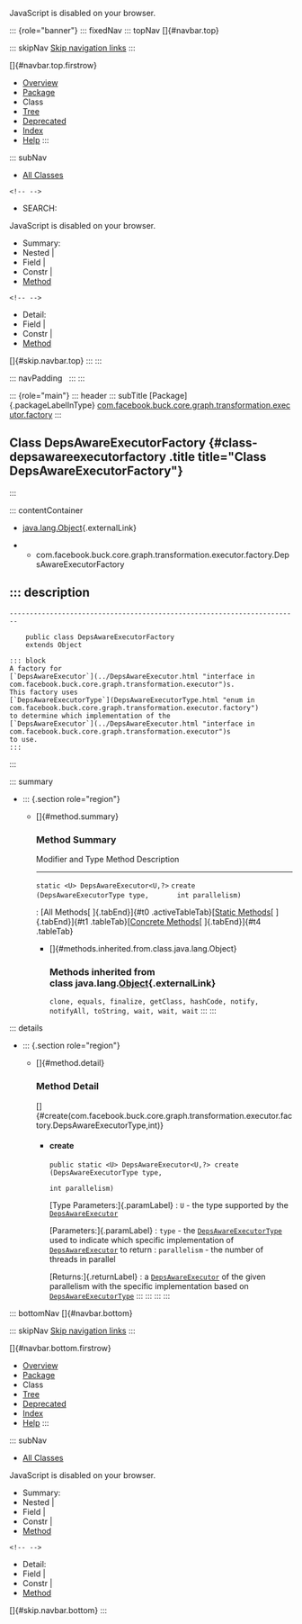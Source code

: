 <div>

JavaScript is disabled on your browser.

</div>

::: {role="banner"}
::: fixedNav
::: topNav
[]{#navbar.top}

::: skipNav
[Skip navigation links](#skip.navbar.top "Skip navigation links")
:::

[]{#navbar.top.firstrow}

-   [Overview](../../../../../../../../index.html)
-   [Package](package-summary.html)
-   Class
-   [Tree](package-tree.html)
-   [Deprecated](../../../../../../../../deprecated-list.html)
-   [Index](../../../../../../../../index-all.html)
-   [Help](../../../../../../../../help-doc.html)
:::

::: subNav
-   [All Classes](../../../../../../../../allclasses.html)

```{=html}
<!-- -->
```
-   SEARCH:

<div>

<div>

JavaScript is disabled on your browser.

</div>

</div>

<div>

-   Summary: 
-   Nested \| 
-   Field \| 
-   Constr \| 
-   [Method](#method.summary)

```{=html}
<!-- -->
```
-   Detail: 
-   Field \| 
-   Constr \| 
-   [Method](#method.detail)

</div>

[]{#skip.navbar.top}
:::
:::

::: navPadding
 
:::
:::

::: {role="main"}
::: header
::: subTitle
[Package]{.packageLabelInType} [com.facebook.buck.core.graph.transformation.executor.factory](package-summary.html)
:::

## Class DepsAwareExecutorFactory {#class-depsawareexecutorfactory .title title="Class DepsAwareExecutorFactory"}
:::

::: contentContainer
-   [java.lang.Object](http://docs.oracle.com/javase/7/docs/api/java/lang/Object.html?is-external=true "class or interface in java.lang"){.externalLink}

-   -   com.facebook.buck.core.graph.transformation.executor.factory.DepsAwareExecutorFactory

::: description
-   

    ------------------------------------------------------------------------

        public class DepsAwareExecutorFactory
        extends Object

    ::: block
    A factory for
    [`DepsAwareExecutor`](../DepsAwareExecutor.html "interface in com.facebook.buck.core.graph.transformation.executor")s.
    This factory uses
    [`DepsAwareExecutorType`](DepsAwareExecutorType.html "enum in com.facebook.buck.core.graph.transformation.executor.factory")
    to determine which implementation of the
    [`DepsAwareExecutor`](../DepsAwareExecutor.html "interface in com.facebook.buck.core.graph.transformation.executor")s
    to use.
    :::
:::

::: summary
-   ::: {.section role="region"}
    -   []{#method.summary}

        ### Method Summary

          Modifier and Type                     Method                                                        Description
          ------------------------------------- ------------------------------------------------------------- -------------
          `static <U> DepsAwareExecutor<U,​?>`   `create​(DepsAwareExecutorType type,       int parallelism)`    

          : [All Methods[ ]{.tabEnd}]{#t0 .activeTableTab}[[Static
          Methods](javascript:show(1);)[ ]{.tabEnd}]{#t1
          .tableTab}[[Concrete
          Methods](javascript:show(8);)[ ]{.tabEnd}]{#t4 .tableTab}

        -   []{#methods.inherited.from.class.java.lang.Object}

            ### Methods inherited from class java.lang.[Object](http://docs.oracle.com/javase/7/docs/api/java/lang/Object.html?is-external=true "class or interface in java.lang"){.externalLink}

            `clone, equals, finalize, getClass, hashCode, notify, notifyAll, toString, wait, wait, wait`
    :::
:::

::: details
-   ::: {.section role="region"}
    -   []{#method.detail}

        ### Method Detail

        []{#create(com.facebook.buck.core.graph.transformation.executor.factory.DepsAwareExecutorType,int)}

        -   #### create

            ``` methodSignature
            public static <U> DepsAwareExecutor<U,​?> create​(DepsAwareExecutorType type,
                                                                  int parallelism)
            ```

            [Type Parameters:]{.paramLabel}
            :   `U` - the type supported by the
                [`DepsAwareExecutor`](../DepsAwareExecutor.html "interface in com.facebook.buck.core.graph.transformation.executor")

            [Parameters:]{.paramLabel}
            :   `type` - the
                [`DepsAwareExecutorType`](DepsAwareExecutorType.html "enum in com.facebook.buck.core.graph.transformation.executor.factory")
                used to indicate which specific implementation of
                [`DepsAwareExecutor`](../DepsAwareExecutor.html "interface in com.facebook.buck.core.graph.transformation.executor")
                to return
            :   `parallelism` - the number of threads in parallel

            [Returns:]{.returnLabel}
            :   a
                [`DepsAwareExecutor`](../DepsAwareExecutor.html "interface in com.facebook.buck.core.graph.transformation.executor")
                of the given parallelism with the specific
                implementation based on
                [`DepsAwareExecutorType`](DepsAwareExecutorType.html "enum in com.facebook.buck.core.graph.transformation.executor.factory")
    :::
:::
:::
:::

::: bottomNav
[]{#navbar.bottom}

::: skipNav
[Skip navigation links](#skip.navbar.bottom "Skip navigation links")
:::

[]{#navbar.bottom.firstrow}

-   [Overview](../../../../../../../../index.html)
-   [Package](package-summary.html)
-   Class
-   [Tree](package-tree.html)
-   [Deprecated](../../../../../../../../deprecated-list.html)
-   [Index](../../../../../../../../index-all.html)
-   [Help](../../../../../../../../help-doc.html)
:::

::: subNav
-   [All Classes](../../../../../../../../allclasses.html)

<div>

<div>

JavaScript is disabled on your browser.

</div>

</div>

<div>

-   Summary: 
-   Nested \| 
-   Field \| 
-   Constr \| 
-   [Method](#method.summary)

```{=html}
<!-- -->
```
-   Detail: 
-   Field \| 
-   Constr \| 
-   [Method](#method.detail)

</div>

[]{#skip.navbar.bottom}
:::
